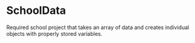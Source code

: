 # SchoolData
Required school project that takes an array of data and creates individual objects with properly stored variables.
